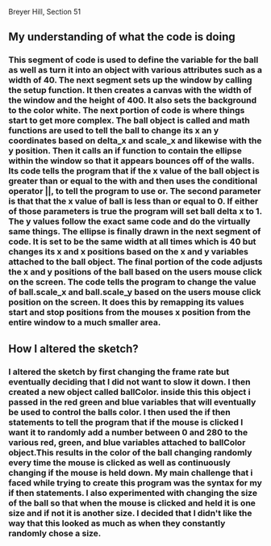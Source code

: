 Breyer Hill, Section 51

## My understanding of what the code is doing

### This segment of code is used to define the variable for the ball as well as turn it into an object with various attributes such as a width of 40. The next segment sets up the window by calling the setup function. It then creates a canvas with the width of the window and the height of 400. It also sets the background to the color white. The next portion of code is where things start to get more complex. The ball object is called and math functions are used to tell the ball to change its x an y coordinates based on delta_x and scale_x and likewise with the y position. Then it calls an if function to contain the ellipse within the window so that it appears bounces off of the walls. Its code tells the program that if the x value of the ball object is greater than or equal to the with and then uses the conditional operator ||, to tell the program to use or. The second parameter  is that that the x value of ball is less than or equal to 0. If either of those parameters is true the program will set ball delta x to 1. The y values follow the exact same code and do the virtually same things. The ellipse is finally drawn in the next segment of code. It is set to be the same width at all times which is 40 but changes its x and x positions based on the x and y variables attached to the ball object. The final portion of the code adjusts the x and y positions of the ball based on the users mouse click on the screen. The code tells the program to change the value of ball.scale_x and ball.scale_y based on the users mouse click position on the screen. It does this by remapping its values start and stop positions from the mouses x position from the entire window to a much smaller area.


## How I altered the sketch?

### I altered the sketch by first changing the frame rate but eventually deciding that I did not want to slow it down. I then created a new object called ballColor. inside this this object i passed in the red green and blue variables that will eventually be used to control the balls color. I then used the if then statements to tell the program that if the mouse is clicked I want it to randomly add a number between 0 and 280 to the various red, green, and blue variables attached to ballColor object.This results in the color of the ball changing randomly every time the mouse is clicked as well as continuously changing if the mouse is held down. My main challenge that i faced while trying to create this program was the syntax for my if then statements. I also experimented with changing the size of the ball so that when the mouse is clicked and held it is one size and if not it is another size. I decided that I didn't like the way that this looked as much as when they constantly randomly chose a size.
